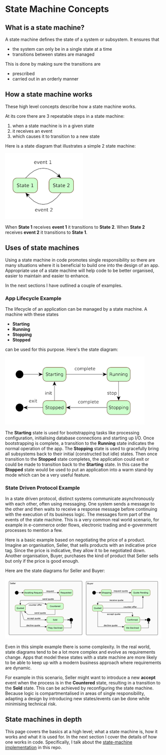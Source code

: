 # State Machine Concepts

## What is a state machine?

A state machine defines the state of a system or subsystem. It ensures that

* the system can only be in a single state at a time
* transitions between states are managed

This is done by making sure the transitions are

* prescribed
* carried out in an orderly manner

## How a state machine works

These high level concepts describe how a state machine works.

At its core there are 3 repeatable steps in a state machine:

1. when a state machine is in a given state
2. it receives an event
3. which causes it to transition to a new state

Here is a state diagram that illustrates a simple 2 state machine:

![](media/State_diagram_1.png)

When **State 1** receives **event 1** it transitions to **State 2**. When **State 2** receives
**event 2** it transitions to **State 1**.

## Uses of state machines

Using a state machine in code promotes single responsibility so there are many situations where it
is beneficial to build one into the design of an app. Appropriate use of a state machine will help
code to be better organised, easier to maintain and easier to enhance.

In the next sections I have outlined a couple of examples.

### App Lifecycle Example

The lifecycle of an application can be managed by a state machine. A machine with these states

* **Starting**
* **Running**
* **Stopping**
* **Stopped**

can be used for this purpose. Here's the state diagram:

![](media/State_diagram_2.png)

The **Starting** state is used for bootstrapping tasks like processing configuration, initialising
database connections and starting up I/O. Once bootstrapping is complete, a transition to the
**Running** state indicates the normal operation of the app. The **Stopping** state is used to
gracefully bring all subsystems back to their initial (constructed but idle) states. Then once
transition to the **Stopped** state completes, the application could exit or could be made to
transition back to the **Starting** state. In this case the **Stopped** state would be used to put
an application into a warm stand-by mode which can be a very useful feature.

### State Driven Protocol Example

In a state driven protocol, distinct systems communicate asynchronously with each other, often
using messaging. One system sends a message to the other and then waits to receive a response
message before continuing with the execution of its business logic. The messages form part of the
events of the state machine. This is a very common real world scenario, for example in e-commerce
order flows, electronic trading and e-government processes to mention a few.

Here is a basic example based on negotiating the price of a product. Imagine an organisation,
Seller, that sells products with an indicative price tag. Since the price is indicative, they allow
it to be negotiated down. Another organisation, Buyer, purchases the kind of product that Seller
sells but only if the price is good enough.

Here are the state diagrams for Seller and Buyer:

![](media/State_diagram_3.png)

Even in this simple example there is some complexity. In the real world, state diagrams tend to be a
lot more complex and evolve as requirements change. Apps that model these states with a state
machine are more likely to be able to keep up with a modern business approach where requirements are
dynamic.

For example in this scenario, Seller might want to introduce a new **accept** event when the process
is in the **Countered** state, resulting in a transition to the **Sold** state. This can be achieved
by reconfiguring the state machine. Because logic is compartmentalised in areas of single
responsibility, adapting a design by introducing new states/events can be done while minimising
technical risk.

## State machines in depth

This page covers the basics at a high level; what a state machine is, how it works and what it is
used for. In the next section I cover the details of how one works in code. Specifically, I talk
about the [state-machine implementation](implementation.md) in this repo.
